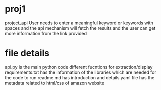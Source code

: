 # proj1
project_api
User needs to enter a meaningful keyword or keywords with spaces and the api mechanism will fetch the results and the user can get more information from the link provided


# file details
api.py is the main python code different fucntions for extraction/display
requirements.txt has the information of the libraries which are needed for the code to run
readme.md has introduction and details
yaml file has the metadata related to html/css of amazon website

